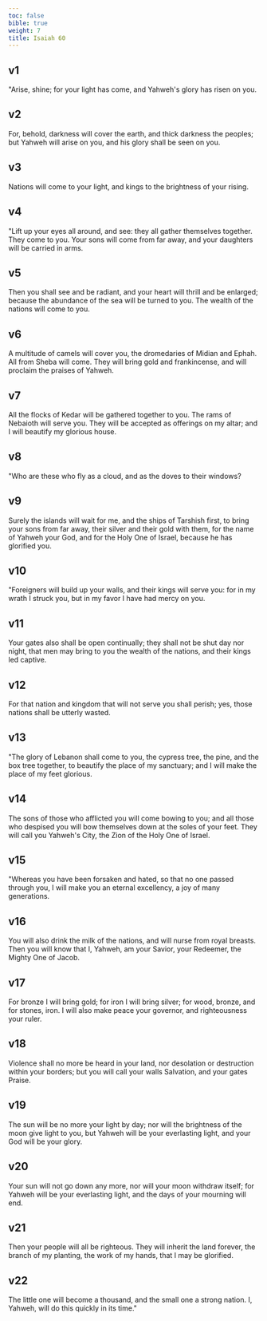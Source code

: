 ```yaml
---
toc: false
bible: true
weight: 7
title: Isaiah 60
---
```




## v1 
"Arise, shine; for your light has come, and Yahweh's glory has risen on you. 

## v2 
For, behold, darkness will cover the earth, and thick darkness the peoples; but Yahweh will arise on you, and his glory shall be seen on you. 

## v3 
Nations will come to your light, and kings to the brightness of your rising. 

## v4 
"Lift up your eyes all around, and see: they all gather themselves together. They come to you. Your sons will come from far away, and your daughters will be carried in arms. 

## v5 
Then you shall see and be radiant, and your heart will thrill and be enlarged; because the abundance of the sea will be turned to you. The wealth of the nations will come to you. 

## v6 
A multitude of camels will cover you, the dromedaries of Midian and Ephah. All from Sheba will come. They will bring gold and frankincense, and will proclaim the praises of Yahweh. 

## v7 
All the flocks of Kedar will be gathered together to you. The rams of Nebaioth will serve you. They will be accepted as offerings on my altar; and I will beautify my glorious house. 

## v8 
"Who are these who fly as a cloud, and as the doves to their windows? 

## v9 
Surely the islands will wait for me, and the ships of Tarshish first, to bring your sons from far away, their silver and their gold with them, for the name of Yahweh your God, and for the Holy One of Israel, because he has glorified you. 

## v10 
"Foreigners will build up your walls, and their kings will serve you: for in my wrath I struck you, but in my favor I have had mercy on you. 

## v11 
Your gates also shall be open continually; they shall not be shut day nor night, that men may bring to you the wealth of the nations, and their kings led captive. 

## v12 
For that nation and kingdom that will not serve you shall perish; yes, those nations shall be utterly wasted. 

## v13 
"The glory of Lebanon shall come to you, the cypress tree, the pine, and the box tree together, to beautify the place of my sanctuary; and I will make the place of my feet glorious. 

## v14 
The sons of those who afflicted you will come bowing to you; and all those who despised you will bow themselves down at the soles of your feet. They will call you Yahweh's City, the Zion of the Holy One of Israel. 

## v15 
"Whereas you have been forsaken and hated, so that no one passed through you, I will make you an eternal excellency, a joy of many generations. 

## v16 
You will also drink the milk of the nations, and will nurse from royal breasts. Then you will know that I, Yahweh, am your Savior, your Redeemer, the Mighty One of Jacob. 

## v17 
For bronze I will bring gold; for iron I will bring silver; for wood, bronze, and for stones, iron. I will also make peace your governor, and righteousness your ruler. 

## v18 
Violence shall no more be heard in your land, nor desolation or destruction within your borders; but you will call your walls Salvation, and your gates Praise. 

## v19 
The sun will be no more your light by day; nor will the brightness of the moon give light to you, but Yahweh will be your everlasting light, and your God will be your glory. 

## v20 
Your sun will not go down any more, nor will your moon withdraw itself; for Yahweh will be your everlasting light, and the days of your mourning will end. 

## v21 
Then your people will all be righteous. They will inherit the land forever, the branch of my planting, the work of my hands, that I may be glorified. 

## v22 
The little one will become a thousand, and the small one a strong nation. I, Yahweh, will do this quickly in its time."
